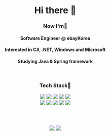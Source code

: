 

<h1 align="center">Hi there 👋</h1>
<h3 align="center">Now I'm🙏</h3>
<h4 align="center">Software Engineer @ ebayKorea</h4>
<h4 align="center">Interested in C#, .NET, Windows and Microsoft</h4>
<h4 align="center">Studying Java & Spring framework</h4>
<br/>
<h3 align="center">Tech Stack🧐</h3>
<p align="center"> 
    <img src="https://img.shields.io/badge/-C%23-%23239120?style=flat-square&logo=C-Sharp&logoColor=white"/>
    <img src="https://img.shields.io/badge/Java-007396?style=flat-square&logo=Java&logoColor=white"/>
    <img src="https://img.shields.io/badge/Python-3766AB?style=flat-square&logo=Python&logoColor=white"/>
    <img src="https://img.shields.io/badge/-.NET-%235C2D91?style=flat-square&logo=.NET&logoColor=white"/>
    <img src="https://img.shields.io/badge/Spring-6DB33F?style=flat-square&logo=Spring&logoColor=white"/>
    <br/>
    <img src="https://img.shields.io/badge/Windows-0078D6?style=flat-square&logo=windows&logoColor=white"/>
    <img src="https://img.shields.io/badge/-Visual%20Studio-%235C2D91?style=flat-square&logo=Visual-Studio&logoColor=white"/>
    <img src="https://img.shields.io/badge/-MSSQL-%23CC2927?style=flat-square&logo=Microsoft-SQL-Server&logoColor=white"/>
    <img src="https://img.shields.io/badge/GitHub-181717?style=flat-square&logo=GitHub&logoColor=white"/>
    <img src="https://img.shields.io/badge/Jenkins-D24939?style=flat-square&logo=Jenkins&logoColor=white"/>
</p>
<br/><br/>
<p align="center">
    <img src="https://github-readme-stats.vercel.app/api?username=Hyolog&show_icons=true&theme=dark"/>
    <img src="https://github-readme-stats.vercel.app/api/top-langs?username=hyolog&show_icons=true&locale=en&layout=compact"/>
</p>
